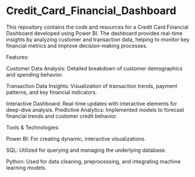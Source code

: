 # Credit_Card_Financial_Dashboard
This repository contains the code and resources for a Credit Card Financial Dashboard developed using Power BI. The dashboard provides real-time insights by analyzing customer and transaction data, helping to monitor key financial metrics and improve decision-making processes.

Features:

Customer Data Analysis: Detailed breakdown of customer demographics and spending behavior.

Transaction Data Insights: Visualization of transaction trends, payment patterns, and key financial indicators.

Interactive Dashboard: Real-time updates with interactive elements for deep-dive analysis.
Predictive Analytics: Implemented models to forecast financial trends and customer credit behavior.

Tools & Technologies:

Power BI: For creating dynamic, interactive visualizations.

SQL: Utilized for querying and managing the underlying database.

Python: Used for data cleaning, preprocessing, and integrating machine learning models.
